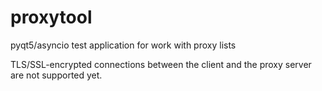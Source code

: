 # proxytool
pyqt5/asyncio test application for work with proxy lists

TLS/SSL-encrypted connections between the client and the proxy server are not supported yet. 
